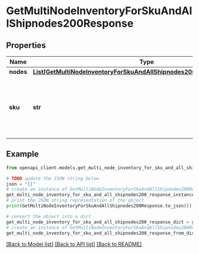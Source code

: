 # GetMultiNodeInventoryForSkuAndAllShipnodes200Response


## Properties

Name | Type | Description | Notes
------------ | ------------- | ------------- | -------------
**nodes** | [**List[GetMultiNodeInventoryForSkuAndAllShipnodes200ResponseNodesInner]**](GetMultiNodeInventoryForSkuAndAllShipnodes200ResponseNodesInner.md) |  | [optional] 
**sku** | **str** | An arbitrary alphanumeric unique ID, specified by the seller, which identifies each item. | [optional] 

## Example

```python
from openapi_client.models.get_multi_node_inventory_for_sku_and_all_shipnodes200_response import GetMultiNodeInventoryForSkuAndAllShipnodes200Response

# TODO update the JSON string below
json = "{}"
# create an instance of GetMultiNodeInventoryForSkuAndAllShipnodes200Response from a JSON string
get_multi_node_inventory_for_sku_and_all_shipnodes200_response_instance = GetMultiNodeInventoryForSkuAndAllShipnodes200Response.from_json(json)
# print the JSON string representation of the object
print(GetMultiNodeInventoryForSkuAndAllShipnodes200Response.to_json())

# convert the object into a dict
get_multi_node_inventory_for_sku_and_all_shipnodes200_response_dict = get_multi_node_inventory_for_sku_and_all_shipnodes200_response_instance.to_dict()
# create an instance of GetMultiNodeInventoryForSkuAndAllShipnodes200Response from a dict
get_multi_node_inventory_for_sku_and_all_shipnodes200_response_from_dict = GetMultiNodeInventoryForSkuAndAllShipnodes200Response.from_dict(get_multi_node_inventory_for_sku_and_all_shipnodes200_response_dict)
```
[[Back to Model list]](../README.md#documentation-for-models) [[Back to API list]](../README.md#documentation-for-api-endpoints) [[Back to README]](../README.md)


